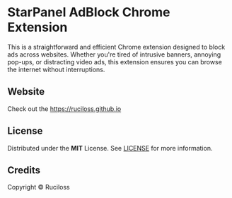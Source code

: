 # StarPanel AdBlock Chrome Extension 
 
This is a straightforward and efficient Chrome extension designed to block ads across websites. Whether you're tired of intrusive banners, annoying pop-ups, or distracting video ads, this extension ensures you can browse the internet without interruptions.

## Website

Check out the https://ruciloss.github.io

## License

Distributed under the **MIT** License. See [LICENSE](https://opensource.org/license/mit) for more information.

## Credits

Copyright © Ruciloss
